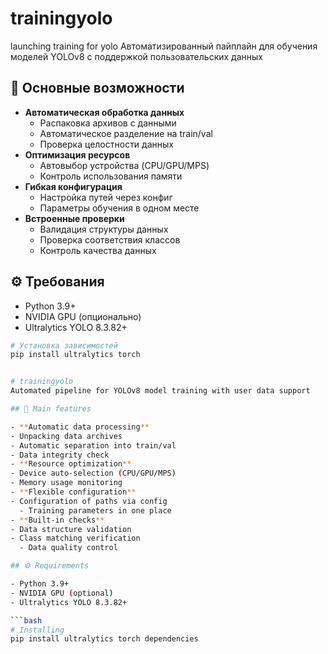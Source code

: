 # trainingyolo
launching training for yolo
Автоматизированный пайплайн для обучения моделей YOLOv8 с поддержкой пользовательских данных

## 🚀 Основные возможности

- **Автоматическая обработка данных**
  - Распаковка архивов с данными
  - Автоматическое разделение на train/val
  - Проверка целостности данных
- **Оптимизация ресурсов**
  - Автовыбор устройства (CPU/GPU/MPS)
  - Контроль использования памяти
- **Гибкая конфигурация**
  - Настройка путей через конфиг
  - Параметры обучения в одном месте
- **Встроенные проверки**
  - Валидация структуры данных
  - Проверка соответствия классов
  - Контроль качества данных

## ⚙️ Требования

- Python 3.9+
- NVIDIA GPU (опционально)
- Ultralytics YOLO 8.3.82+

```bash
# Установка зависимостей
pip install ultralytics torch


# trainingyolo
Automated pipeline for YOLOv8 model training with user data support

## 🚀 Main features

- **Automatic data processing**
- Unpacking data archives
- Automatic separation into train/val
- Data integrity check
- **Resource optimization**
- Device auto-selection (CPU/GPU/MPS)
- Memory usage monitoring
- **Flexible configuration**
- Configuration of paths via config
  - Training parameters in one place
- **Built-in checks**
- Data structure validation
- Class matching verification
  - Data quality control

## ⚙️ Requirements

- Python 3.9+
- NVIDIA GPU (optional)
- Ultralytics YOLO 8.3.82+

```bash
# Installing
pip install ultralytics torch dependencies
